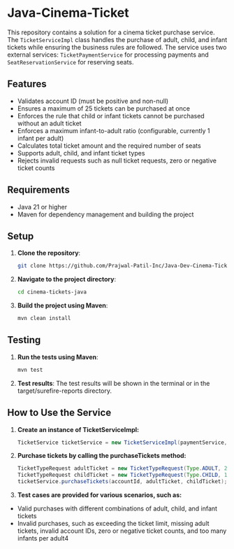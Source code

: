 # Java-Cinema-Ticket

This repository contains a solution for a cinema ticket purchase service. The `TicketServiceImpl` class handles the purchase of adult, child, and infant tickets while ensuring the business rules are followed. The service uses two external services: `TicketPaymentService` for processing payments and `SeatReservationService` for reserving seats.

## Features
- Validates account ID (must be positive and non-null)
- Ensures a maximum of 25 tickets can be purchased at once
- Enforces the rule that child or infant tickets cannot be purchased without an adult ticket
- Enforces a maximum infant-to-adult ratio (configurable, currently 1 infant per adult)
- Calculates total ticket amount and the required number of seats
- Supports adult, child, and infant ticket types
- Rejects invalid requests such as null ticket requests, zero or negative ticket counts

## Requirements
- Java 21 or higher
- Maven for dependency management and building the project

## Setup

1. **Clone the repository**:
   ```bash
   git clone https://github.com/Prajwal-Patil-Inc/Java-Dev-Cinema-Ticket.git

2. **Navigate to the project directory**:
   ```bash
   cd cinema-tickets-java

3. **Build the project using Maven**:
   ```bash
   mvn clean install

## Testing 
1. **Run the tests using Maven**:
   ```bash
   mvn test

2. **Test results**: The test results will be shown in the terminal or in the target/surefire-reports directory.

## How to Use the Service
1. **Create an instance of TicketServiceImpl:**
   ```java
   TicketService ticketService = new TicketServiceImpl(paymentService, seatReservationService);

2. **Purchase tickets by calling the purchaseTickets method:**
   ```java
   TicketTypeRequest adultTicket = new TicketTypeRequest(Type.ADULT, 2);
   TicketTypeRequest childTicket = new TicketTypeRequest(Type.CHILD, 1);
   ticketService.purchaseTickets(accountId, adultTicket, childTicket);

3. **Test cases are provided for various scenarios, such as:**
- Valid purchases with different combinations of adult, child, and infant tickets
- Invalid purchases, such as exceeding the ticket limit, missing adult tickets, invalid account IDs, zero or negative ticket counts, and too many infants per adult4

